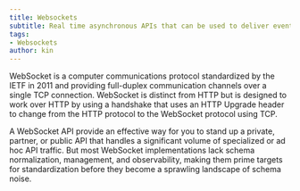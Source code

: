 ```yaml
---
title: Websockets
subtitle: Real time asynchronous APIs that can be used to deliver event-driven APIs.
tags:
- Websockets
author: kin
---
```


 WebSocket is a computer communications protocol standardized by the IETF in 2011 and providing full-duplex communication channels over a single TCP connection. WebSocket is distinct from HTTP but is designed to work over HTTP by using a handshake that uses an HTTP Upgrade header to change from the HTTP protocol to the WebSocket protocol using TCP.

 A WebSocket API provide an effective way for you to stand up a private, partner, or public API that handles a significant volume of specialized or ad hoc API traffic. But most WebSocket implementations lack schema normalization, management, and observability, making them  prime targets for standardization before they become a sprawling landscape of schema noise.
